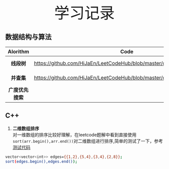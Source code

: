 <div align='center' > <font size='15'>学习记录</font> </div>

## 数据结构与算法


|<center>Alorithm|<center>Code|<center>Reference|
|-----|-----|-----|
|<center>**线段树**|https://github.com/HiJaEn/LeetCodeHub/blob/master/code/Segment_tree.cpp| https://www.bilibili.com/video/BV1cb411t7AM?from=search&seid=16819879578820315421|
|<center>**并查集**|https://github.com/HiJaEn/LeetCodeHub/blob/master/code/Disjoint_set.cpp| https://www.bilibili.com/video/BV13t411v7Fs?from=search&seid=301133990733687838|
| <center>**广度优先搜索**| |https://www.bilibili.com/video/BV1Ks411579J?from=search&seid=11399053858632586820|


## C++

1. **二维数组排序**  
对一维数组的排序比较好理解，在leetcode题解中看到直接使用```sort(arr.begin(),arr.end())```对二维数组进行排序,简单的测试了一下，参考[测试代码](https://github.com/HiJaEn/LeetCodeHub/blob/master/code/VectorVector_sort.cpp)
```bash
vector<vector<int>> edges={{1,2},{5,4},{3,4},{2,8}};
sort(edges.begin(),edges.end());
```
